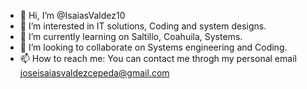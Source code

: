- 👋 Hi, I’m @IsaiasValdez10
- 👀 I’m interested in IT solutions, Coding and system designs. 
- 🌱 I’m currently learning on Saltillo, Coahuila, Systems. 
- 💞️ I’m looking to collaborate on Systems engineering and Coding. 
- 📫 How to reach me: You can contact me throgh my personal email joseisaiasvaldezcepeda@gmail.com

<!---
IsaiasValdez10/IsaiasValdez10 is a ✨ special ✨ repository because its `README.md` (this file) appears on your GitHub profile.
You can click the Preview link to take a look at your changes.
--->
